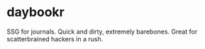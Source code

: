 # daybookr
SSG for journals. Quick and dirty, extremely barebones. Great for scatterbrained hackers in a rush.
